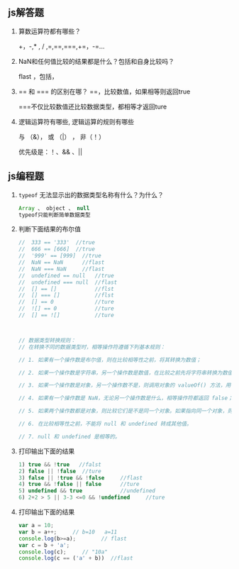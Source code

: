 ## js解答题

1. 算数运算符都有哪些？

    +，-,* , / ,=,==,===,+=，-=...

2. NaN和任何值比较的结果都是什么？包括和自身比较吗？

    flast ，包括，

3. == 和 === 的区别在哪？
   ==，比较数值，如果相等则返回true

   ===不仅比较数值还比较数据类型，都相等才返回ture


4. 逻辑运算符有哪些, 逻辑运算的规则有哪些

    与 （&）， 或 （|） ， 非（！）

   优先级是：！、&& 、||  


## js编程题

1. `typeof` 无法显示出的数据类型名称有什么？为什么？
   
   ```js
   Array 、 object 、 null
   typeof只能判断简单数据类型
   ```
   
2. 判断下面结果的布尔值

   ```js
   //  333 == '333'  //true
   //  666 == [666]  //true
   //  '999' == [999]  //true
   //  NaN == NaN      //flast
   //  NaN === NaN     //flast
   //  undefined == null   //true
   //  undefined === null  //flast
   //  [] == []            //flst
   //  [] === []           //flst
   //  [] == 0             //ture
   //  ![] == 0            //ture
   //  [] == ![]           //ture
   
   
   
   // 数据类型转换规则：
   // 在转换不同的数据类型时，相等操作符遵循下列基本规则：
   
   // 1. 如果有一个操作数是布尔值，则在比较相等性之前，将其转换为数值；
   
   // 2. 如果一个操作数是字符串，另一个操作数是数值，在比较之前先将字符串转换为数值；
   
   // 3. 如果一个操作数是对象，另一个操作数不是，则调用对象的 valueOf() 方法，用得到的基本类型值按照前面的规则进行比较；
   
   // 4. 如果有一个操作数是 NaN，无论另一个操作数是什么，相等操作符都返回 false；
   
   // 5. 如果两个操作数都是对象，则比较它们是不是同一个对象。如果指向同一个对象，则相等操作符返回 true；
   
   // 6. 在比较相等性之前，不能将 null 和 undefined 转成其他值。
   
   // 7. null 和 undefined 是相等的。
   ```

3. 打印输出下面的结果

   ```js
   1) true && !true   //falst
   2) false || !false  //ture
   3) false || !true && !false     //flast
   4) true && !false || false      //ture
   5) undefined && true            //undefined
   6) 2+2 > 5 || 3-3 <=0 && !undefined     //ture
   
   ```

4. 打印输出下面的结果

   ```js
   var a = 10;
   var b = a++;     // b=10   a=11
   console.log(b>=a);        // flast
   var c = b + 'a';    
   console.log(c);     // "10a"
   console.log(c == ('a' + b))  //flast
   
   ```